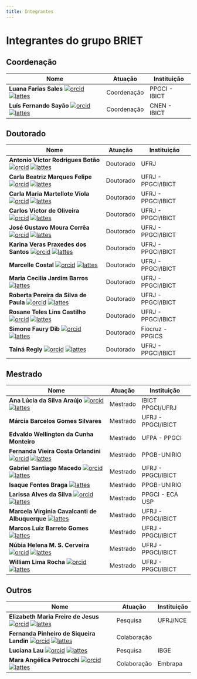 ```yaml
---
title: Integrantes
---
```


# Integrantes do grupo BRIET

## Coordenação
| **Nome** | **Atuação** | **Instituição** |
|---|---|---|
| **Luana Farias Sales** [![orcid](:orcid:)]( http://orcid.org/0000-0002-3614-2356) [![lattes](http://buscatextual.cnpq.br/buscatextual/images/v2/icone_lattes.png)](http://lattes.cnpq.br/9090064478702633) | Coordenação | PPGCI - IBICT 
| **Luís Fernando Sayão** [![orcid](https://info.orcid.org/wp-content/uploads/2020/04/orcid_16x161.gif)](https://orcid.org/0000-0002-6970-0553) [![lattes](http://buscatextual.cnpq.br/buscatextual/images/v2/icone_lattes.png)](http://lattes.cnpq.br/3422623122948389) | Coordenação | CNEN - IBICT |

## Doutorado
| **Nome** | **Atuação** | **Instituição** |
|---|---|---|
| **Antonio Victor Rodrigues Botão** [![orcid](https://info.orcid.org/wp-content/uploads/2020/04/orcid_16x161.gif)](https://orcid.org/0000-0003-3377-0397) [![lattes](http://buscatextual.cnpq.br/buscatextual/images/v2/icone_lattes.png)](https://lattes.cnpq.br/6330261299374061) | Doutorado | UFRJ |
| **Carla Beatriz Marques Felipe** [![orcid](https://info.orcid.org/wp-content/uploads/2020/04/orcid_16x161.gif)](https://orcid.org/0000-0001-5277-9165) [![lattes](http://buscatextual.cnpq.br/buscatextual/images/v2/icone_lattes.png)](https://lattes.cnpq.br/2711636303788494) | Doutorado | UFRJ - PPGCI/IBICT |
| **Carla Maria Martellote Viola** [![orcid](https://info.orcid.org/wp-content/uploads/2020/04/orcid_16x161.gif)](https://orcid.org/0000-0002-0895-8163) [![lattes](http://buscatextual.cnpq.br/buscatextual/images/v2/icone_lattes.png)](https://lattes.cnpq.br/3133945606177771) | Doutorado | UFRJ - PPGCI/IBICT |
| **Carlos Victor de Oliveira** [![orcid](https://info.orcid.org/wp-content/uploads/2020/04/orcid_16x161.gif)](https://orcid.org/0000-0001-5912-3820) [![lattes](http://buscatextual.cnpq.br/buscatextual/images/v2/icone_lattes.png)](https://lattes.cnpq.br/2819893754322849) | Doutorado | UFRJ - PPGCI/IBICT |
| **José Gustavo Moura Corrêa** [![orcid](https://info.orcid.org/wp-content/uploads/2020/04/orcid_16x161.gif)](https://orcid.org/0000-0001-7243-8544) [![lattes](http://buscatextual.cnpq.br/buscatextual/images/v2/icone_lattes.png)](https://lattes.cnpq.br/8097724922936071) | Doutorado | UFRJ - PPGCI/IBICT |
| **Karina Veras Praxedes dos Santos** [![orcid](https://info.orcid.org/wp-content/uploads/2020/04/orcid_16x161.gif)](https://orcid.org/0000-0002-0239-0167) [![lattes](http://buscatextual.cnpq.br/buscatextual/images/v2/icone_lattes.png)](https://lattes.cnpq.br/6771944024509251) | Doutorado | UFRJ - PPGCI/IBICT | 
| **Marcelle Costal** [![orcid](https://info.orcid.org/wp-content/uploads/2020/04/orcid_16x161.gif)](https://orcid.org/0000-0001-5898-9163) [![lattes](http://buscatextual.cnpq.br/buscatextual/images/v2/icone_lattes.png)](https://lattes.cnpq.br/3608498880353625) | Doutorado | UFRJ - PPGCI/IBICT |
| **Maria Cecilia Jardim Barros** [![lattes](http://buscatextual.cnpq.br/buscatextual/images/v2/icone_lattes.png)](https://lattes.cnpq.br/1367060418592800) | Doutorado | UFRJ - PPGCI/IBICT |
| **Roberta Pereira da Silva de Paula** [![orcid](https://info.orcid.org/wp-content/uploads/2020/04/orcid_16x161.gif)](https://orcid.org/0000-0002-4546-2239) [![lattes](http://buscatextual.cnpq.br/buscatextual/images/v2/icone_lattes.png)](https://lattes.cnpq.br/6773272343456719) | Doutorado | UFRJ - PPGCI/IBICT |
| **Rosane Teles Lins Castilho** [![orcid](https://info.orcid.org/wp-content/uploads/2020/04/orcid_16x161.gif)](https://orcid.org/0000-0002-7142-6813) [![lattes](http://buscatextual.cnpq.br/buscatextual/images/v2/icone_lattes.png)](https://lattes.cnpq.br/4213456424297494) | Doutorado | UFRJ - PPGCI/IBICT |
| **Simone Faury Dib** [![orcid](https://info.orcid.org/wp-content/uploads/2020/04/orcid_16x161.gif)](https://orcid.org/0000-0001-9629-088X) [![lattes](http://buscatextual.cnpq.br/buscatextual/images/v2/icone_lattes.png)](https://lattes.cnpq.br/6076639441496056) | Doutorado | Fiocruz - PPGICS |
| **Tainá Regly** [![orcid](https://info.orcid.org/wp-content/uploads/2020/04/orcid_16x161.gif)](https://orcid.org/0000-0002-5127-7013) [![lattes](http://buscatextual.cnpq.br/buscatextual/images/v2/icone_lattes.png)](https://lattes.cnpq.br/5572586959935763) | Doutorado | UFRJ - PPGCI/IBICT |

## Mestrado

| **Nome** | **Atuação** | **Instituição** |
|---|---|---|
| **Ana Lúcia da Silva Araújo** [![orcid](https://info.orcid.org/wp-content/uploads/2020/04/orcid_16x161.gif)](https://orcid.org/0000-0002-1869-8705) [![lattes](http://buscatextual.cnpq.br/buscatextual/images/v2/icone_lattes.png)](https://lattes.cnpq.br/8311213970578250) | Mestrado  | IBICT PPGCI/UFRJ |
| **Márcia Barcelos Gomes Silvares** | Mestrado  | UFRJ - PPGCI/IBICT |
| **Edvaldo Wellington da Cunha Monteiro** | Mestrado | UFPA - PPGCI |
| **Fernanda Vieira Costa Orlandini** [![orcid](https://info.orcid.org/wp-content/uploads/2020/04/orcid_16x161.gif)](https://orcid.org/0000-0002-8303-1616) [![lattes](http://buscatextual.cnpq.br/buscatextual/images/v2/icone_lattes.png)](https://lattes.cnpq.br/8390885273824357) | Mestrado | PPGB-UNIRIO  |
| **Gabriel Santiago Macedo** [![orcid](https://info.orcid.org/wp-content/uploads/2020/04/orcid_16x161.gif)](https://orcid.org/0000-0001-8845-7985) [![lattes](http://buscatextual.cnpq.br/buscatextual/images/v2/icone_lattes.png)](https://lattes.cnpq.br/6066210315942522) | Mestrado | UFRJ - PPGCI/IBICT |
| **Isaque Fontes Braga** [![lattes](http://buscatextual.cnpq.br/buscatextual/images/v2/icone_lattes.png)](https://lattes.cnpq.br/9317823482235360) | Mestrado | PPGB-UNIRIO  |
| **Larissa Alves da Silva** [![orcid](https://info.orcid.org/wp-content/uploads/2020/04/orcid_16x161.gif)](https://orcid.org/0000-0002-0563-8172) [![lattes](http://buscatextual.cnpq.br/buscatextual/images/v2/icone_lattes.png)](https://lattes.cnpq.br/5714545457389700) | Mestrado | PPGCI - ECA USP |
| **Marcela Virginia Cavalcanti de Albuquerque** [![lattes](http://buscatextual.cnpq.br/buscatextual/images/v2/icone_lattes.png)](https://lattes.cnpq.br/8109158524794021) | Mestrado | UFRJ - PPGCI/IBICT |
| **Marcos Luiz Barreto Gomes**  [![lattes](http://buscatextual.cnpq.br/buscatextual/images/v2/icone_lattes.png)](https://lattes.cnpq.br/5698334230284416) | Mestrado | UFRJ - PPGCI/IBICT |
| **Núbia Helena M. S. Cerveira** [![orcid](https://info.orcid.org/wp-content/uploads/2020/04/orcid_16x161.gif)](https://orcid.org/0009-0009-2243-9552) [![lattes](http://buscatextual.cnpq.br/buscatextual/images/v2/icone_lattes.png)](https://lattes.cnpq.br/8260180375911852) | Mestrado | UFRJ - PPGCI/IBICT |
| **William Lima Rocha** [![orcid](https://info.orcid.org/wp-content/uploads/2020/04/orcid_16x161.gif)](https://orcid.org/0000-0001-6834-0026) [![lattes](http://buscatextual.cnpq.br/buscatextual/images/v2/icone_lattes.png)](https://lattes.cnpq.br/0712428508406106) | Mestrado | UFRJ - PPGCI/IBICT |

## Outros

| **Nome** | **Atuação** | **Instituição** |
|---|---|---|
| **Elizabeth Maria Freire de Jesus** [![orcid](https://info.orcid.org/wp-content/uploads/2020/04/orcid_16x161.gif)](https://orcid.org/0000-0003-4275-7645) [![lattes](http://buscatextual.cnpq.br/buscatextual/images/v2/icone_lattes.png)](https://lattes.cnpq.br/8103850325598629) | Pesquisa | UFRJ/NCE |
| **Fernanda Pinheiro de Siqueira Landin**  [![orcid](https://info.orcid.org/wp-content/uploads/2020/04/orcid_16x161.gif)](https://orcid.org/7477-0250-5739-4015) [![lattes](http://buscatextual.cnpq.br/buscatextual/images/v2/icone_lattes.png)](https://lattes.cnpq.br/7477025057394015) | Colaboração |  |
| **Luciana Lau** [![orcid](https://info.orcid.org/wp-content/uploads/2020/04/orcid_16x161.gif)](https://orcid.org/0000-0002-9233-4715) [![lattes](http://buscatextual.cnpq.br/buscatextual/images/v2/icone_lattes.png)](https://lattes.cnpq.br/4870381654584528) | Pesquisa | IBGE |
| **Mara Angélica Petrocchi** [![orcid](https://info.orcid.org/wp-content/uploads/2020/04/orcid_16x161.gif)](https://orcid.org/0000-0003-2791-3806) [![lattes](http://buscatextual.cnpq.br/buscatextual/images/v2/icone_lattes.png)](https://lattes.cnpq.br/6305354276403145) | Colaboração | Embrapa |
